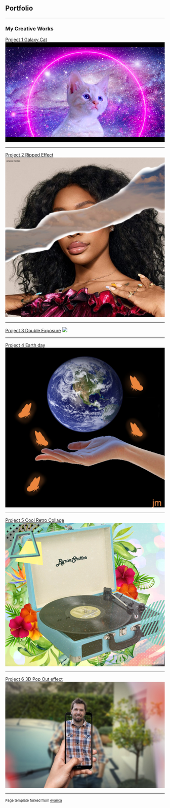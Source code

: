 ## Portfolio

---

### My Creative Works 

[Project 1 Galaxy Cat](/sample_page)
<img src="images/galaxycat.png?raw=true"/>

---
[Project 2 Ripped Effect](/pdf/sample_presentation.pdf)
<img src="images/SZA.png?raw=true"/>

---
[Project 3 Double Exposure](http://example.com/)
<img src="images/doubleexposure.webarchive?raw=true"/>

---
[Project 4 Earth day](/pdf/sample_presentation.pdf)
<img src="images/earth.jpg?raw=true"/>

---
[Project 5 Cool Retro Collage](http://example.com/)
<img src="images/record player.png?raw=true"/>

---
[Project 6 3D Pop Out effect](http://example.com/)
<img src="images/3D.jpg?raw=true"/>

---
<p style="font-size:11px">Page template forked from <a href="https://github.com/evanca/quick-portfolio">evanca</a></p>
<!-- Remove above link if you don't want to attibute -->
